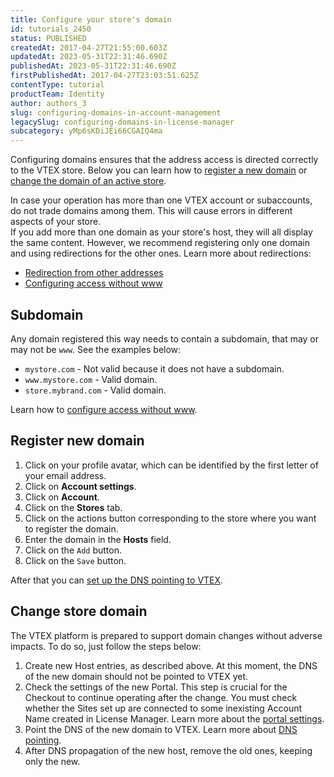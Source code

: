 ```yaml
---
title: Configure your store's domain
id: tutorials_2450
status: PUBLISHED
createdAt: 2017-04-27T21:55:00.603Z
updatedAt: 2023-05-31T22:31:46.690Z
publishedAt: 2023-05-31T22:31:46.690Z
firstPublishedAt: 2017-04-27T23:03:51.625Z
contentType: tutorial
productTeam: Identity
author: authors_3
slug: configuring-domains-in-account-management
legacySlug: configuring-domains-in-license-manager
subcategory: yMp6sKDiJEi66CGAIQ4ma
---
```


Configuring domains ensures that the address access is directed correctly to the VTEX store. Below you can learn how to [register a new domain](#register-new-domain) or [change the domain of an active store](#change-store-domain).

<div class="alert alert-danger">
In case your operation has more than one VTEX account or subaccounts, do not trade domains among them. This will cause errors in different aspects of your store.
</div>

<div class="alert alert-warning">
If you add more than one domain as your store's host, they will all display the same content. However, we recommend registering only one domain and using redirections for the other ones. Learn more about redirections:
<ul><li><a href=”https://help.vtex.com/en/tutorial/redirecionamento-de-outros-enderecos--3Xi2AeLUx2QpJQu8DTX8KQ”>Redirection from other addresses</a></li>
<li><a href=”https://help.vtex.com/en/tutorial/configurando-acesso-sem-www--tutorials_4278”>Configuring access without www</a></li></ul>  
</div>

## Subdomain

Any domain registered this way needs to contain a subdomain, that may or may not be `www`. See the examples below:

- `mystore.com` - Not valid because it does not have a subdomain.
- `www.mystore.com` - Valid domain.
- `store.mybrand.com` - Valid domain.

<div class = "alert alert-info">
  Learn how to <a href="https://help.vtex.com/en/tutorial/configuring-access-without-www--tutorials_4278">configure access without www</a>.
</div>

## Register new domain

1. Click on your profile avatar, which can be identified by the first letter of your email address.
2. Click on **Account settings**.
3. Click on **Account**.
4. Click on the **Stores** tab.
5. Click on the actions button <i class="fas fa-ellipsis-v"></i> corresponding to the store where you want to register the domain.
6. Enter the domain in the **Hosts** field.
7. Click on the `Add` button.
8. Click on the `Save` button.

After that you can [set up the DNS pointing to VTEX](https://help.vtex.com/en/tutorial/configuring-dns-pointing-to-vtex--tutorials_4280).

## Change store domain

The VTEX platform is prepared to support domain changes without adverse impacts. To do so, just follow the steps below:

1. Create new Host entries, as described above. At this moment, the DNS of the new domain should not be pointed to VTEX yet. 
2. Check the settings of the new Portal. This step is crucial for the Checkout to continue operating after the change. You must check whether the Sites set up are connected to some inexisting Account Name created in License Manager. Learn more about the [portal settings](/en/faq/configure-template-in-the-smartcheckout).
3. Point the DNS of the new domain to VTEX. Learn more about [DNS pointing](/en/tutorial/configuring-dns-pointing-to-vtex/).
4. After DNS propagation of the new host, remove the old ones, keeping only the new.

